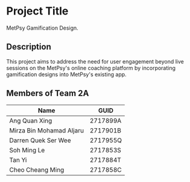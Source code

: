 # Project Title

MetPsy Gamification Design.

## Description

This project aims to address the need for user engagement beyond live sessions on the MetPsy's online coaching platform by incorporating gamification designs into MetPsy's existing app.

## Members of Team 2A

| Name                     | GUID     |
| ------------------------ | -------- |
| Ang Quan Xing            | 2717899A |
| Mirza Bin Mohamad Aljaru | 2717901B |
| Darren Quek Ser Wee      | 2717955Q |
| Soh Ming Le              | 2717853S |
| Tan Yi                   | 2717884T |
| Cheo Cheang Ming         | 2717858C |
